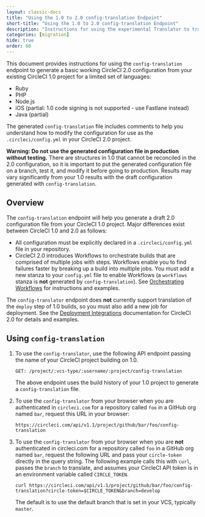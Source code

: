 ```yaml
---
layout: classic-docs
title: "Using the 1.0 to 2.0 config-translation Endpoint"
short-title: "Using the 1.0 to 2.0 config-translation Endpoint"
description: "Instructions for using the experimental Translator to translate CircleCI 1.0 configuration to the 2.0 format."
categories: [migration]
hide: true
order: 60
---
```


This document provides instructions for using the `config-translation` endpoint to generate a basic working CircleCI 2.0 configuration from your existing CircleCI 1.0 project for a limited set of languages:
* Ruby
* PHP
* Node.js
* iOS (partial: 1.0 code signing is not supported - use Fastlane instead)
* Java (partial)

The generated `config-translation` file includes comments to help you understand how to modify the configuration for use as the `.circleci/config.yml` in your CircleCI 2.0 project. 

**Warning: Do not use the generated configuration file in production without testing.** There are structures in 1.0 that cannot be reconciled in the 2.0 configuration, so it is important to put the generated configuration file on a branch, test it, and modify it before going to production. Results may vary significantly from your 1.0 results with the draft configuration generated with `config-translation`.

## Overview
The `config-translation` endpoint will help you generate a draft 2.0 configuration file from your CircleCI 1.0 project. Major differences exist between CircleCI 1.0 and 2.0 as follows:

* All configuration must be explicitly declared in a `.circleci/config.yml` file in your repository.
* CircleCI 2.0 introduces Workflows to orchestrate builds that are comprised of multiple jobs with steps. Workflows enable you to find failures faster by breaking up a build into multiple jobs. You must add a new stanza to your `config.yml` file to enable Workflows (a `workflows` stanza is **not** generated by `config-translation`). See [Orchestrating Workflows]({{site.baseurl}}/2.0/workflows/) for instructions and examples.

The `config-translator` endpoint does **not** currently support translation of the `deploy` step of 1.0 builds, so you must also add a new job for deployment. See the [Deployment Integrations]({{site.baseurl}}/2.0/deployment_integrations/) documentation for CircleCI 2.0 for details and examples.

## Using `config-translation`

1. To use the `config-translator`, use the following API endpoint passing the name of your CircleCI project building on 1.0. 

     `GET: /project/:vcs-type/:username/:project/config-translation`

     The above endpoint uses the build history of your 1.0 project to generate a `config-translation` file.

2. To use the `config-translator` from your browser when you are authenticated in `circleci.com` for a repository called `foo` in a GitHub org named `bar`, request this URL in your browser:

     `https://circleci.com/api/v1.1/project/github/bar/foo/config-translation`

3. To use the `config-translator` from your browser when you are **not** authenticated in circleci.com for a repository called `foo` in a GitHub org named `bar`, request the following URL and pass your `circle-token` directly in the query string. The following example calls this with `curl`, passes the `branch` to translate, and assumes your CircleCI API token is in an environment variable called `CIRCLE_TOKEN`. 

     ``` Shell
     curl https://circleci.com/api/v1.1/project/github/bar/foo/config-translation?circle-token=$CIRCLE_TOKEN&branch=develop
     ```
      The default is to use the default branch that is set in your VCS, typically `master`.
